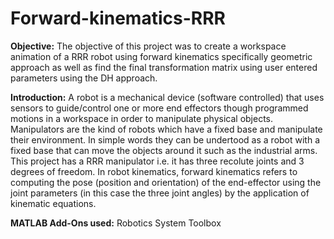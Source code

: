 # Forward-kinematics-RRR

**Objective:**
The objective of this project was to create a workspace animation of a RRR robot using forward kinematics specifically geometric approach as well as find the final transformation matrix using user entered parameters using the DH approach.

**Introduction:**
A robot is a mechanical device (software controlled) that uses sensors to guide/control one or more end effectors though programmed motions in a workspace in order to manipulate physical objects.
Manipulators are the kind of robots which have a fixed base and manipulate their environment. In simple words they can be undertood as a robot with a fixed base that can move the objects around it such as the industrial arms.
This project has a RRR manipulator i.e. it has three recolute joints and 3 degrees of freedom.
In robot kinematics, forward kinematics refers to computing the pose (position and orientation) of the end-effector using the joint parameters (in this case the three joint angles) by the application of kinematic equations.

**MATLAB Add-Ons used:**
Robotics System Toolbox
